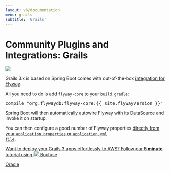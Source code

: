 ```yaml
---
layout: v6/documentation
menu: grails
subtitle: 'Grails'
---
```

# Community Plugins and Integrations: Grails

<img src="/assets/logos/grails.png">

Grails 3.x is based on Spring Boot comes with out-of-the-box <a href="https://docs.spring.io/spring-boot/docs/current/reference/html/howto.html#howto-execute-flyway-database-migrations-on-startup">integration for Flyway</a>.

All you need to do is add `flyway-core` to your `build.gradle`:
<pre class="prettyprint">compile "org.flywaydb:flyway-core:{{ site.flywayVersion }}"</pre>

Spring Boot will then automatically autowire Flyway with its DataSource and invoke it on startup.

You can then configure a good number of Flyway properties <a href="https://docs.spring.io/spring-boot/docs/current/reference/html/common-application-properties.html">directly from your <code>application.properties</code> or <code>application.yml file</code></a>.

<a class="inline-cta" href="https://boxfuse.com/blog/grails-aws"><i class="fa fa-cloud"></i> Want to deploy your Grails 3 apps effortlessly to AWS? Follow our <strong>5 minute</strong> tutorial using <img src="/assets/logo/boxfuse-logo-nano-blue.png"> Boxfuse <i class="fa fa-arrow-right"></i></a>

<p class="next-steps">
    <a class="btn btn-primary" href="/documentation/v6/database/oracle">Oracle <i class="fa fa-arrow-right"></i></a>
</p>